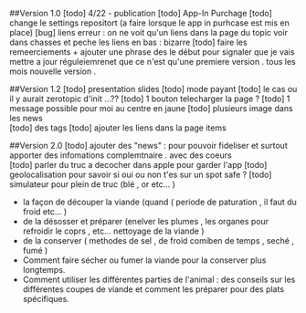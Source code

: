 ##Version 1.0 
[todo] 4/22 - publication
[todo] App-In Purchage
[todo] change le settings repositort (a faire lorsque le app in purhcase est mis en place) 
[bug] liens erreur : on ne voit qu'un liens dans la page du topic voir dans chasses et peche les liens en bas : bizarre 
[todo] faire les remeerciements + ajouter une phrase des le début pour signaler que je vais mettre a jour réguleiemrenet que ce n'est qu'une premiere version . tous les mois nouvelle version  .  
 

##Version 1.2
[todo] presentation slides
[todo] mode payant
[todo] le cas ou il y aurait zerotopic d'init ...?? 
[todo] 1 bouton telecharger la page ? 
[todo] 1 message possible pour moi au centre en jaune
[todo] plusieurs image dans les news   
[todo] des tags 
[todo] ajouter les liens dans la page items  

##Version 2.0
[todo] ajouter des "news" : pour pouvoir fideliser et surtout apporter des infomations complemtnaire . avec des coeurs  
[todo] parler du truc a decocher dans apple pour garder l'app 
[todo] geolocalisation pour savoir si oui ou non t'es sur un spot safe ? 
[todo] simulateur pour plein de truc (blé , or etc... )



- la façon de découper la viande (quand ( periode de paturation , il faut du froid etc... )
- de la désosser et préparer  (enelver les plumes , les organes pour refroidir le coprs , etc... nettoyage de la viande )
- de la conserver ( methodes de sel , de froid comiben de temps , seché , fumé )
- Comment faire sécher ou fumer la viande pour la conserver plus longtemps.
- Comment utiliser les différentes parties de l'animal : des conseils sur les différentes coupes de viande et comment les préparer pour des plats spécifiques.
